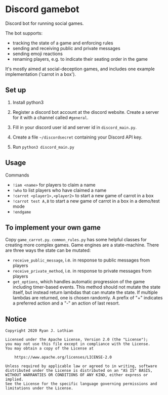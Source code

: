 # Discord gamebot

Discord bot for running social games.

The bot supports:
* tracking the state of a game and enforcing rules
* sending and receiving public and private messages
* sending emoji reactions
* renaming players, e.g. to indicate their seating order in the game

It's mostly aimed at social-deception games, and includes one example implementation ('carrot in a box').

## Set up

1. Install python3
1. Register a discord bot account at the discord website. Create a server for it with a channel called `#general`.

1. Fill in your discord user id and server id in `discord_main.py`.

1. Create a file `~/discordsecret` containing your Discord API key.

1. Run `python3 discord_main.py`

## Usage 

Commands

* `!iam <name>` for players to claim a name
* `!who` to list players who have claimed a name
* `!carrot <player1>,<player2>` to start a new game of carrot in a box
* `!carrot test A,B` to start a new game of carrot in a box in a demo/test mode
* `!endgame`

## To implement your own game

Copy `game_carrot.py`. `common_rules.py` has some helpful classes for creating more
complex games. Game engines are a state-machine. There are three ways the state can be
mutated:

* `receive_public_message`, i.e. in response to public messages from players
* `receive_private_method`, i.e. in response to private messages from players
* `get_options`, which handles automatic progression of the game including timer-based events.
  This method should not mutate the state itself, but instead return lambdas that
  can mutate the state. If multiple lambdas are returned, one is chosen randomly.
  A prefix of "+" indicates a preferred action and a "-" an action of last resort.

## Notice

```
Copyright 2020 Ryan J. Lothian

Licensed under the Apache License, Version 2.0 (the "License");
you may not use this file except in compliance with the License.
You may obtain a copy of the License at

    https://www.apache.org/licenses/LICENSE-2.0

Unless required by applicable law or agreed to in writing, software
distributed under the License is distributed on an "AS IS" BASIS,
WITHOUT WARRANTIES OR CONDITIONS OF ANY KIND, either express or implied.
See the License for the specific language governing permissions and
limitations under the License.
```
